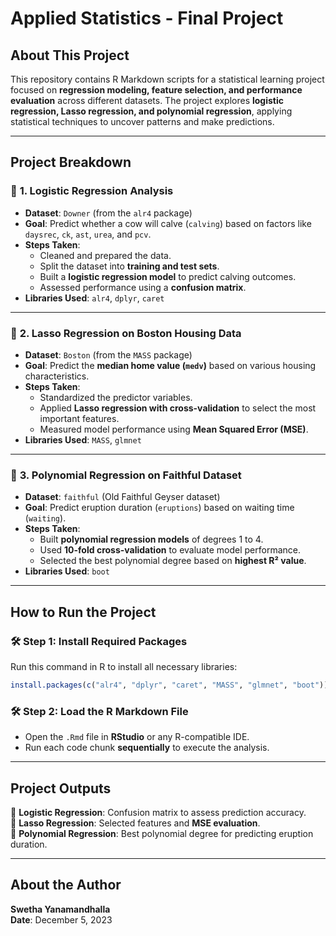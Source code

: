 # **Applied Statistics - Final Project**  

## **About This Project**  
This repository contains R Markdown scripts for a statistical learning project focused on **regression modeling, feature selection, and performance evaluation** across different datasets. The project explores **logistic regression, Lasso regression, and polynomial regression**, applying statistical techniques to uncover patterns and make predictions.  

---

## **Project Breakdown**  

### 📌 **1. Logistic Regression Analysis**  
- **Dataset**: `Downer` (from the `alr4` package)  
- **Goal**: Predict whether a cow will calve (`calving`) based on factors like `daysrec`, `ck`, `ast`, `urea`, and `pcv`.  
- **Steps Taken**:  
  - Cleaned and prepared the data.  
  - Split the dataset into **training and test sets**.  
  - Built a **logistic regression model** to predict calving outcomes.  
  - Assessed performance using a **confusion matrix**.  
- **Libraries Used**: `alr4`, `dplyr`, `caret`  

---

### 📌 **2. Lasso Regression on Boston Housing Data**  
- **Dataset**: `Boston` (from the `MASS` package)  
- **Goal**: Predict the **median home value (`medv`)** based on various housing characteristics.  
- **Steps Taken**:  
  - Standardized the predictor variables.  
  - Applied **Lasso regression with cross-validation** to select the most important features.  
  - Measured model performance using **Mean Squared Error (MSE)**.  
- **Libraries Used**: `MASS`, `glmnet`  

---

### 📌 **3. Polynomial Regression on Faithful Dataset**  
- **Dataset**: `faithful` (Old Faithful Geyser dataset)  
- **Goal**: Predict eruption duration (`eruptions`) based on waiting time (`waiting`).  
- **Steps Taken**:  
  - Built **polynomial regression models** of degrees 1 to 4.  
  - Used **10-fold cross-validation** to evaluate model performance.  
  - Selected the best polynomial degree based on **highest R² value**.  
- **Libraries Used**: `boot`  

---

## **How to Run the Project**  
### 🛠 **Step 1: Install Required Packages**  
Run this command in R to install all necessary libraries:  
```r
install.packages(c("alr4", "dplyr", "caret", "MASS", "glmnet", "boot"))
```

### 🛠 **Step 2: Load the R Markdown File**  
- Open the `.Rmd` file in **RStudio** or any R-compatible IDE.  
- Run each code chunk **sequentially** to execute the analysis.  

---

## **Project Outputs**  
🔹 **Logistic Regression**: Confusion matrix to assess prediction accuracy.  
🔹 **Lasso Regression**: Selected features and **MSE evaluation**.  
🔹 **Polynomial Regression**: Best polynomial degree for predicting eruption duration.  

---

## **About the Author**  
**Swetha Yanamandhalla**  
**Date**: December 5, 2023  

